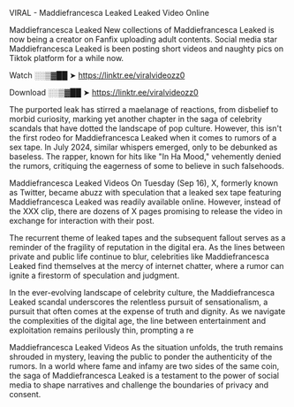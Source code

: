 VIRAL - Maddiefrancesca Leaked Leaked Video Online

Maddiefrancesca Leaked New collections of Maddiefrancesca Leaked is now being a creator on Fanfix uploading adult contents. Social media star Maddiefrancesca Leaked is been posting short videos and naughty pics on Tiktok platform for a while now.

Watch ░░▒▓██ ➤ https://linktr.ee/viralvideozz0

Download ░░▒▓██ ➤ https://linktr.ee/viralvideozz0

The purported leak has stirred a maelanage of reactions, from disbelief to morbid curiosity, marking yet another chapter in the saga of celebrity scandals that have dotted the landscape of pop culture. However, this isn't the first rodeo for Maddiefrancesca Leaked when it comes to rumors of a sex tape. In July 2024, similar whispers emerged, only to be debunked as baseless. The rapper, known for hits like "In Ha Mood," vehemently denied the rumors, critiquing the eagerness of some to believe in such falsehoods.

Maddiefrancesca Leaked Videos
On Tuesday (Sep 16), X, formerly known as Twitter, became abuzz with speculation that a leaked sex tape featuring Maddiefrancesca Leaked was readily available online. However, instead of the XXX clip, there are dozens of X pages promising to release the video in exchange for interaction with their post.

The recurrent theme of leaked tapes and the subsequent fallout serves as a reminder of the fragility of reputation in the digital era. As the lines between private and public life continue to blur, celebrities like Maddiefrancesca Leaked find themselves at the mercy of internet chatter, where a rumor can ignite a firestorm of speculation and judgment.

In the ever-evolving landscape of celebrity culture, the Maddiefrancesca Leaked scandal underscores the relentless pursuit of sensationalism, a pursuit that often comes at the expense of truth and dignity. As we navigate the complexities of the digital age, the line between entertainment and exploitation remains perilously thin, prompting a re

Maddiefrancesca Leaked Videos
As the situation unfolds, the truth remains shrouded in mystery, leaving the public to ponder the authenticity of the rumors. In a world where fame and infamy are two sides of the same coin, the saga of Maddiefrancesca Leaked is a testament to the power of social media to shape narratives and challenge the boundaries of privacy and consent.